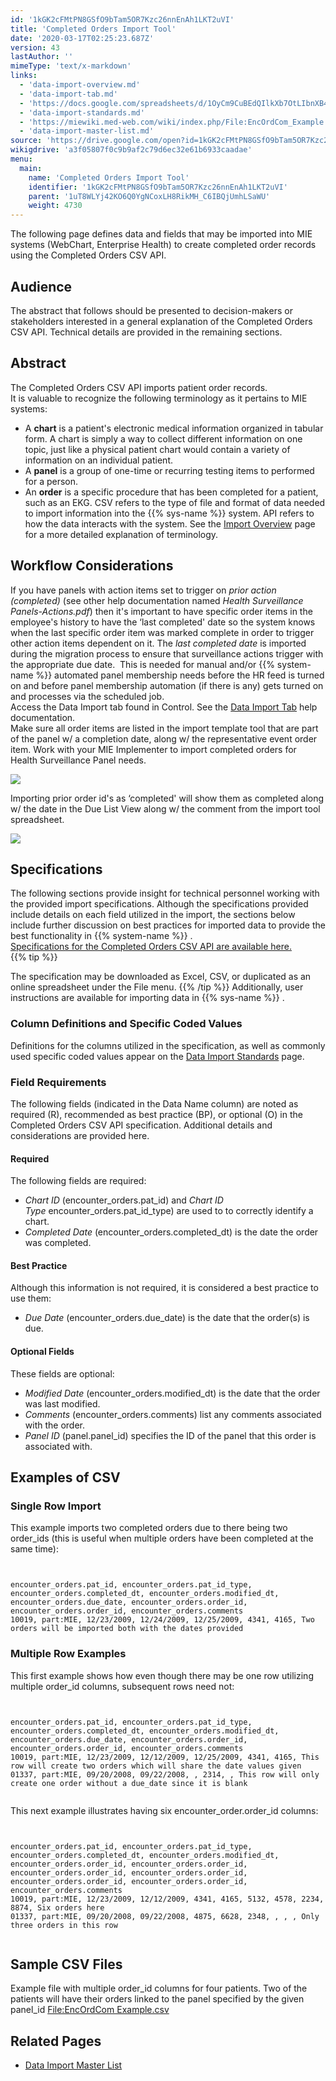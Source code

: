 ```yaml
---
id: '1kGK2cFMtPN8GSfO9bTam5OR7Kzc26nnEnAh1LKT2uVI'
title: 'Completed Orders Import Tool'
date: '2020-03-17T02:25:23.687Z'
version: 43
lastAuthor: ''
mimeType: 'text/x-markdown'
links:
  - 'data-import-overview.md'
  - 'data-import-tab.md'
  - 'https://docs.google.com/spreadsheets/d/1OyCm9CuBEdQIlkXb7OtLIbnXB47UIFgnDzmR7J8j2Cw/edit#gid=0'
  - 'data-import-standards.md'
  - 'https://miewiki.med-web.com/wiki/index.php/File:EncOrdCom_Example.csv'
  - 'data-import-master-list.md'
source: 'https://drive.google.com/open?id=1kGK2cFMtPN8GSfO9bTam5OR7Kzc26nnEnAh1LKT2uVI'
wikigdrive: 'a3f05807f0c9b9af2c79d6ec32e61b6933caadae'
menu:
  main:
    name: 'Completed Orders Import Tool'
    identifier: '1kGK2cFMtPN8GSfO9bTam5OR7Kzc26nnEnAh1LKT2uVI'
    parent: '1uT8WLYj42KO6Q0YgNCoxLH8RikMH_C6IBQjUmhLSaWU'
    weight: 4730
---
```

The following page defines data and fields that may be imported into MIE systems (WebChart, Enterprise Health) to create completed order records using the Completed Orders CSV API.
  
## Audience  
  
The abstract that follows should be presented to decision-makers or stakeholders interested in a general explanation of the Completed Orders CSV API. Technical details are provided in the remaining sections.
  
## Abstract  
  
The Completed Orders CSV API imports patient order records.  
It is valuable to recognize the following terminology as it pertains to MIE systems:
* A <strong>chart</strong> is a patient's electronic medical information organized in tabular form. A chart is simply a way to collect different information on one topic, just like a physical patient chart would contain a variety of information on an individual patient.
* A <strong>panel</strong> is a group of one-time or recurring testing items to performed for a person.
* An <strong>order</strong> is a specific procedure that has been completed for a patient, such as an EKG.
CSV refers to the type of file and format of data needed to import information into the {{% sys-name %}} system. API refers to how the data interacts with the system. See the [Import Overview](data-import-overview.md) page for a more detailed explanation of terminology.
  
## **Workflow Considerations**  
  
If you have panels with action items set to trigger on *prior action (completed)* (see other help documentation named *Health Surveillance Panels-Actions.pdf*) then it's important to have specific order items in the employee's history to have the ‘last completed' date so the system knows when the last specific order item was marked complete in order to trigger other action items dependent on it. The *last completed date* is imported during the migration process to ensure that surveillance actions trigger with the appropriate due date.  This is needed for manual and/or {{% system-name %}} automated panel membership needs before the HR feed is turned on and before panel membership automation (if there is any) gets turned on and processes via the scheduled job.  
Access the Data Import tab found in Control. See the [Data Import Tab](data-import-tab.md) help documentation.  
Make sure all order items are listed in the import template tool that are part of the panel w/ a completion date, along w/ the representative event order item. Work with your MIE Implementer to import completed orders for Health Surveillance Panel needs.
  
![](../completed-orders-import-tool.assets/100002010000034E0000011622D90AD0535559E0.png)  

Importing prior order id's as ‘completed' will show them as completed along w/ the date in the Due List View along w/ the comment from the import tool spreadsheet.
  
![](../completed-orders-import-tool.assets/100002010000048F000000705102DDAE5ECF3FA9.png)  

  
## **Specifications**  
  
The following sections provide insight for technical personnel working with the provided import specifications. Although the specifications provided include details on each field utilized in the import, the sections below include further discussion on best practices for imported data to provide the best functionality in {{% system-name %}} .  
[Specifications for the Completed Orders CSV API are available here.](https://docs.google.com/spreadsheets/d/1OyCm9CuBEdQIlkXb7OtLIbnXB47UIFgnDzmR7J8j2Cw/edit#gid=0)  
{{% tip %}}

The specification may be downloaded as Excel, CSV, or duplicated as an online spreadsheet under the File menu.
{{% /tip %}}
Additionally, user instructions are available for importing data in {{% sys-name %}} .
  
### **Column Definitions and Specific Coded Values**  

Definitions for the columns utilized in the specification, as well as commonly used specific coded values appear on the [Data Import Standards](data-import-standards.md) page.
  
### **Field Requirements**  

The following fields (indicated in the Data Name column) are noted as required (R), recommended as best practice (BP), or optional (O) in the Completed Orders CSV API specification. Additional details and considerations are provided here.
  
#### Required  

The following fields are required:
* <em>Chart ID</em> (encounter_orders.pat_id) and <em>Chart ID Type</em> encounter_orders.pat_id_type) are used to to correctly identify a chart.
* <em>Completed Date</em> (encounter_orders.completed_dt) is the date the order was completed.
  
#### Best Practice  

Although this information is not required, it is considered a best practice to use them:
* <em>Due Date</em> (encounter_orders.due_date) is the date that the order(s) is due.
  
#### Optional Fields  

These fields are optional:
* <em>Modified Date</em> (encounter_orders.modified_dt) is the date that the order was last modified.
* <em>Comments</em> (encounter_orders.comments) list any comments associated with the order.
* <em>Panel ID</em> (panel.panel_id) specifies the ID of the panel that this order is associated with.
  
## **Examples of CSV**  

  
### **Single Row Import**  

This example imports two completed orders due to there being two order_ids (this is useful when multiple orders have been completed at the same time):

```
  
  
encounter_orders.pat_id, encounter_orders.pat_id_type, encounter_orders.completed_dt, encounter_orders.modified_dt, encounter_orders.due_date, encounter_orders.order_id, encounter_orders.order_id, encounter_orders.comments   
10019, part:MIE, 12/23/2009, 12/24/2009, 12/25/2009, 4341, 4165, Two orders will be imported both with the dates provided  

```
  
### **Multiple Row Examples**  

This first example shows how even though there may be one row utilizing multiple order_id columns, subsequent rows need not:
```
  
  
encounter_orders.pat_id, encounter_orders.pat_id_type, encounter_orders.completed_dt, encounter_orders.modified_dt, encounter_orders.due_date, encounter_orders.order_id, encounter_orders.order_id, encounter_orders.comments  
10019, part:MIE, 12/23/2009, 12/12/2009, 12/25/2009, 4341, 4165, This row will create two orders which will share the date values given  
01337, part:MIE, 09/20/2008, 09/22/2008, , 2314, , This row will only create one order without a due_date since it is blank  
  

```
This next example illustrates having six encounter_order.order_id columns:

```
  
  
encounter_orders.pat_id, encounter_orders.pat_id_type, encounter_orders.completed_dt, encounter_orders.modified_dt, encounter_orders.order_id, encounter_orders.order_id, encounter_orders.order_id, encounter_orders.order_id,  
encounter_orders.order_id, encounter_orders.order_id, encounter_orders.comments  
10019, part:MIE, 12/23/2009, 12/12/2009, 4341, 4165, 5132, 4578, 2234, 8874, Six orders here  
01337, part:MIE, 09/20/2008, 09/22/2008, 4875, 6628, 2348, , , , Only three orders in this row  
  

```
  
## **Sample CSV Files**  

Example file with multiple order_id columns for four patients. Two of the patients will have their orders linked to the panel specified by the given panel_id [File:EncOrdCom Example.csv](https://miewiki.med-web.com/wiki/index.php/File:EncOrdCom_Example.csv)
  
## **Related Pages**  

* [Data Import Master List](data-import-master-list.md)

